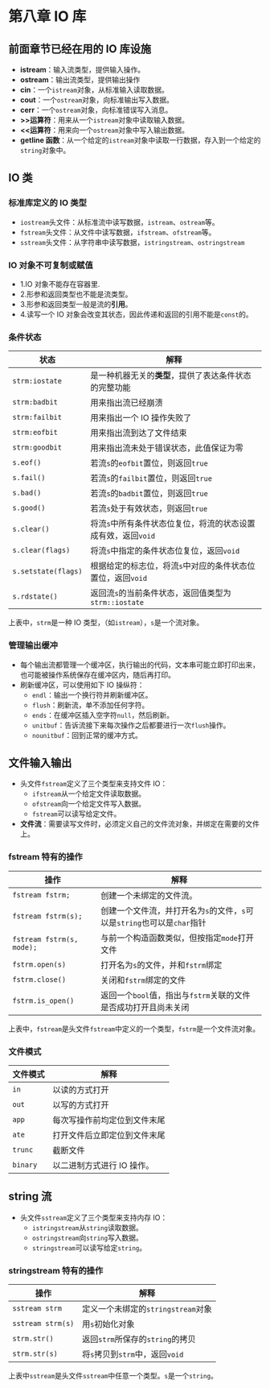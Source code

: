 # 第八章 IO 库

## 前面章节已经在用的 IO 库设施

- **istream**：输入流类型，提供输入操作。
- **ostream**：输出流类型，提供输出操作
- **cin**：一个`istream`对象，从标准输入读取数据。
- **cout**：一个`ostream`对象，向标准输出写入数据。
- **cerr**：一个`ostream`对象，向标准错误写入消息。
- **>>运算符**：用来从一个`istream`对象中读取输入数据。
- **<<运算符**：用来向一个`ostream`对象中写入输出数据。
- **getline 函数**：从一个给定的`istream`对象中读取一行数据，存入到一个给定的`string`对象中。

## IO 类

### 标准库定义的 IO 类型

- `iostream`头文件：从标准流中读写数据，`istream`、`ostream`等。
- `fstream`头文件：从文件中读写数据，`ifstream`、`ofstream`等。
- `sstream`头文件：从字符串中读写数据，`istringstream`、`ostringstream`

### IO 对象不可复制或赋值

- 1.IO 对象不能存在容器里.
- 2.形参和返回类型也不能是流类型。
- 3.形参和返回类型一般是流的**引用**。
- 4.读写一个 IO 对象会改变其状态，因此传递和返回的引用不能是`const`的。

### 条件状态

| 状态                | 解释                                                          |
| ------------------- | ------------------------------------------------------------- |
| `strm:iostate`      | 是一种机器无关的**类型**，提供了表达条件状态的完整功能        |
| `strm:badbit`       | 用来指出流已经崩溃                                            |
| `strm:failbit`      | 用来指出一个 IO 操作失败了                                    |
| `strm:eofbit`       | 用来指出流到达了文件结束                                      |
| `strm:goodbit`      | 用来指出流未处于错误状态，此值保证为零                        |
| `s.eof()`           | 若流`s`的`eofbit`置位，则返回`true`                           |
| `s.fail()`          | 若流`s`的`failbit`置位，则返回`true`                          |
| `s.bad()`           | 若流`s`的`badbit`置位，则返回`true`                           |
| `s.good()`          | 若流`s`处于有效状态，则返回`true`                             |
| `s.clear()`         | 将流`s`中所有条件状态位复位，将流的状态设置成有效，返回`void` |
| `s.clear(flags)`    | 将流`s`中指定的条件状态位复位，返回`void`                     |
| `s.setstate(flags)` | 根据给定的标志位，将流`s`中对应的条件状态位置位，返回`void`   |
| `s.rdstate()`       | 返回流`s`的当前条件状态，返回值类型为`strm::iostate`          |

上表中，`strm`是一种 IO 类型，（如`istream`），`s`是一个流对象。

### 管理输出缓冲

- 每个输出流都管理一个缓冲区，执行输出的代码，文本串可能立即打印出来，也可能被操作系统保存在缓冲区内，随后再打印。
- 刷新缓冲区，可以使用如下 IO 操纵符：
  - `endl`：输出一个换行符并刷新缓冲区。
  - `flush`：刷新流，单不添加任何字符。
  - `ends`：在缓冲区插入空字符`null`，然后刷新。
  - `unitbuf`：告诉流接下来每次操作之后都要进行一次`flush`操作。
  - `nounitbuf`：回到正常的缓冲方式。

## 文件输入输出

- 头文件`fstream`定义了三个类型来支持文件 IO：
  - `ifstream`从一个给定文件读取数据。
  - `ofstream`向一个给定文件写入数据。
  - `fstream`可以读写给定文件。
- **文件流**：需要读写文件时，必须定义自己的文件流对象，并绑定在需要的文件上。

### fstream 特有的操作

| 操作                      | 解释                                                                     |
| ------------------------- | ------------------------------------------------------------------------ |
| `fstream fstrm;`          | 创建一个未绑定的文件流。                                                 |
| `fstream fstrm(s);`       | 创建一个文件流，并打开名为`s`的文件，`s`可以是`string`也可以是`char`指针 |
| `fstream fstrm(s, mode);` | 与前一个构造函数类似，但按指定`mode`打开文件                             |
| `fstrm.open(s)`           | 打开名为`s`的文件，并和`fstrm`绑定                                       |
| `fstrm.close()`           | 关闭和`fstrm`绑定的文件                                                  |
| `fstrm.is_open()`         | 返回一个`bool`值，指出与`fstrm`关联的文件是否成功打开且尚未关闭          |

上表中，`fstream`是头文件`fstream`中定义的一个类型，`fstrm`是一个文件流对象。

### 文件模式

| 文件模式 | 解释                         |
| -------- | ---------------------------- |
| `in`     | 以读的方式打开               |
| `out`    | 以写的方式打开               |
| `app`    | 每次写操作前均定位到文件末尾 |
| `ate`    | 打开文件后立即定位到文件末尾 |
| `trunc`  | 截断文件                     |
| `binary` | 以二进制方式进行 IO 操作。   |

## string 流

- 头文件`sstream`定义了三个类型来支持内存 IO：
  - `istringstream`从`string`读取数据。
  - `ostringstream`向`string`写入数据。
  - `stringstream`可以读写给定`string`。

### stringstream 特有的操作

| 操作              | 解释                               |
| ----------------- | ---------------------------------- |
| `sstream strm`    | 定义一个未绑定的`stringstream`对象 |
| `sstream strm(s)` | 用`s`初始化对象                    |
| `strm.str()`      | 返回`strm`所保存的`string`的拷贝   |
| `strm.str(s)`     | 将`s`拷贝到`strm`中，返回`void`    |

上表中`sstream`是头文件`sstream`中任意一个类型。`s`是一个`string`。
